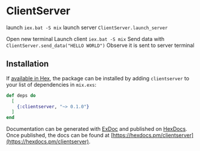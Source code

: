 # ClientServer
launch `iex.bat -S mix`
launch server `ClientServer.launch_server`

Open new terminal
Launch client `iex.bat -S mix`
Send data with `ClientServer.send_data("HELLO WORLD")`
Observe it is sent to server terminal

## Installation

If [available in Hex](https://hex.pm/docs/publish), the package can be installed
by adding `clientserver` to your list of dependencies in `mix.exs`:

```elixir
def deps do
  [
    {:clientserver, "~> 0.1.0"}
  ]
end
```

Documentation can be generated with [ExDoc](https://github.com/elixir-lang/ex_doc)
and published on [HexDocs](https://hexdocs.pm). Once published, the docs can
be found at [https://hexdocs.pm/clientserver](https://hexdocs.pm/clientserver).

